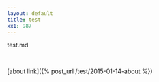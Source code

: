 ```yaml
---
layout: default
title: test
xx1: 987
---
```


test.md

<br/>

[about link]({% post_url /test/2015-01-14-about %})
